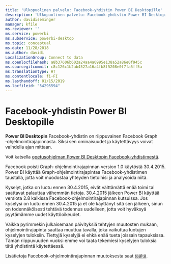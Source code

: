```yaml
---
title: 'Ulkopuolinen palvelu: Facebook-yhdistin Power BI Desktopille'
description: 'Ulkopuolinen palvelu: Facebook-yhdistin Power BI Desktopille'
author: davidiseminger
manager: kfile
ms.reviewer: ''
ms.service: powerbi
ms.subservice: powerbi-desktop
ms.topic: conceptual
ms.date: 11/28/2018
ms.author: davidi
LocalizationGroup: Connect to data
ms.openlocfilehash: a8b37606b602a24aa4a0995e138a52a86e0f945c
ms.sourcegitcommit: c8c126c1b2ab4527a16a4fb8f5208e0f7fa5ff5a
ms.translationtype: HT
ms.contentlocale: fi-FI
ms.lasthandoff: 01/15/2019
ms.locfileid: "54295594"
---
```

# <a name="facebook-connector-for-power-bi-desktop"></a>Facebook-yhdistin Power BI Desktopille
**Power BI Desktopin** Facebook-yhdistin on riippuvainen Facebook Graph ‑ohjelmointirajapinnasta. Siksi sen ominaisuudet ja käytettävyys voivat vaihdella ajan mittaan.

Voit katsella [opetusohjelman Power BI Desktopin Facebook-yhdistimestä](desktop-tutorial-facebook-analytics.md).

Facebook poisti Graph-ohjelmointirajapinnan version 1.0 käytöstä <sup></sup>30.4.2015. Power BI käyttää Graph-ohjelmointirajapintaa Facebook-yhdistimen taustalla, jotta voit muodostaa yhteyden tietoihisi ja analysoida niitä.

Kyselyt, jotka on luotu ennen <sup></sup>30.4.2015, eivät välttämättä enää toimi tai saattavat palauttaa vähemmän tietoja. <sup></sup>30.4.2015 jälkeen Power BI käyttää versiota 2.8 kaikissa Facebook-ohjelmointirajapinnan kutsuissa. Jos kyselysi on luotu ennen 30.4.2015 ja et ole käyttänyt sitä sen jälkeen, sinun on todennäköisesti tehtävä todennus uudelleen, jotta voit hyväksyä pyytämämme uudet käyttöoikeudet.

Vaikka pyrimmekin julkaisemaan päivityksiä tehtyjen muutosten mukaan, ohjelmointirajapinta saattaa muuttua tavalla, joka vaikuttaa luotujen kyselyjen tuloksiin. Tiettyjä kyselyjä ei ehkä enää tueta joissain tapauksissa. Tämän riippuvuuden vuoksi emme voi taata tekemiesi kyselyjen tuloksia tätä yhdistintä käytettäessä.

Lisätietoja Facebook-ohjelmointirajapinnan muutoksesta saat [täältä](https://developers.facebook.com/docs/apps/changelog#v2_0).

